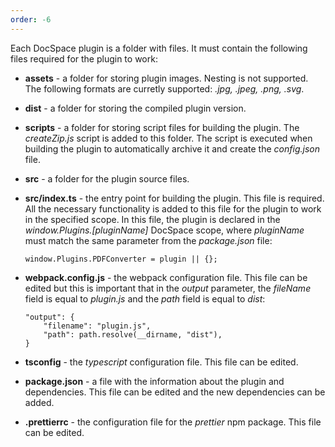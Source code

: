 ```yaml
---
order: -6
---
```



Each DocSpace plugin is a folder with files. It must contain the following files required for the plugin to work:

* **assets** - a folder for storing plugin images. Nesting is not supported. The following formats are curretly supported: *.jpg, .jpeg, .png, .svg*.

* **dist** - a folder for storing the compiled plugin version.

* **scripts** - a folder for storing script files for building the plugin. The *createZip.js* script is added to this folder. The script is executed when building the plugin to automatically archive it and create the *config.json* file.

* **src** - a folder for the plugin source files.

* **src/index.ts** - the entry point for building the plugin. This file is required. All the necessary functionality is added to this file for the plugin to work in the specified scope. In this file, the plugin is declared in the *window\.Plugins.\[pluginName]* DocSpace scope, where *pluginName* must match the same parameter from the *package.json* file:

  ```
  window.Plugins.PDFConverter = plugin || {};
  ```

* **webpack.config.js** - the webpack configuration file. This file can be edited but this is important that in the *output* parameter, the *fileName* field is equal to *plugin.js* and the *path* field is equal to *dist*:

  ```
  "output": {
      "filename": "plugin.js",
      "path": path.resolve(__dirname, "dist"),
  }
  ```

* **tsconfig** - the *typescript* configuration file. This file can be edited.

* **package.json** - a file with the information about the plugin and dependencies. This file can be edited and the new dependencies can be added.

* **.prettierrc** - the configuration file for the *prettier* npm package. This file can be edited.
